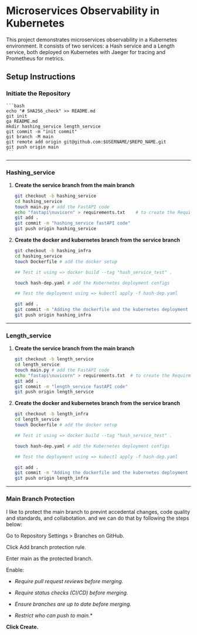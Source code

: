 # Microservices Observability in Kubernetes

This project demonstrates microservices observability in a Kubernetes environment. It consists of two services: a Hash service and a Length service, both deployed on Kubernetes with Jaeger for tracing and Prometheus for metrics.

## Setup Instructions

<!-- 1. **Prerequisites:**
    * Docker: Ensure Docker is installed and running.
    * Kubernetes (minikube or kind): Choose one and have it running.  Minikube instructions: `minikube start --driver=docker`. Kind instructions: `kind create cluster`.
    * Helm: Install Helm for package management. -->

### Initiate the Repository

    ```bash
    echo "# SHA256_check" >> README.md
    git init
    ga README.md
    mkdir hashing_service length_service
    git commit -m "init commit"
    git branch -M main
    git remote add origin git@github.com:$USERNAME/$REPO_NAME.git
    git push origin main
    ```
---

### Hashing_service

1. **Create the service branch from the main branch**

    ```bash
    git checkout -b hashing_service
    cd hashing_service
    touch main.py # add the FastAPI code
    echo "fastapi\nuvicorn" > requirements.txt    # to create the Requirments file
    git add .
    git commit -m "hashing_service fastAPI code"
    git push origin hashing_service
    ```

2. **Create the docker and kubernetes branch from the service branch**

    ```bash
    git checkout -b hashing_infra
    cd hashing_service
    touch Dockerfile # add the docker setup

    ## Test it using => docker build --tag "hash_service_test" .

    touch hash-dep.yaml # add the Kubernetes deployment configs

    ## Test the deployment using => kubectl apply -f hash-dep.yaml

    git add .
    git commit -m "Adding the dockerfile and the kubernetes deployment files"
    git push origin hashing_infra
    ```

---

### Length_service

1. **Create the service branch from the main branch**

    ```bash
    git checkout -b length_service
    cd length_service
    touch main.py # add the FastAPI code
    echo "fastapi\nuvicorn" > requirements.txt  # to create the Requirments file
    git add .
    git commit -m "length_service fastAPI code"
    git push origin length_service
    ```

2. **Create the docker and kubernetes branch from the service branch**

    ```bash
    git checkout -b length_infra
    cd length_service
    touch Dockerfile # add the docker setup

    ## Test it using => docker build --tag "hash_service_test" .

    touch hash-dep.yaml # add the Kubernetes deployment configs

    ## Test the deployment using => kubectl apply -f hash-dep.yaml

    git add .
    git commit -m "Adding the dockerfile and the kubernetes deployment files"
    git push origin length_infra
    ```

---

### Main Branch Protection

I like to protect the main branch to prevint accedental changes, code quality and standards, and collabotation. and we can do that by following the steps below:

Go to Repository Settings > Branches on GitHub.

Click Add branch protection rule.

Enter main as the protected branch. <!-- Or any branch you want -->

Enable:

- *Require pull request reviews before merging.*

- *Require status checks (CI/CD) before merging.*

- *Ensure branches are up to date before merging.*

- *Restrict who can push to main.**

**Click Create.**
